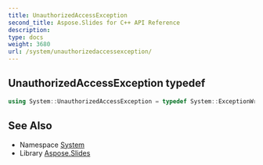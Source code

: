 ```yaml
---
title: UnauthorizedAccessException
second_title: Aspose.Slides for C++ API Reference
description: 
type: docs
weight: 3680
url: /system/unauthorizedaccessexception/
---
```

## UnauthorizedAccessException typedef




```cpp
using System::UnauthorizedAccessException = typedef System::ExceptionWrapper<Details_UnauthorizedAccessException >
```

## See Also

* Namespace [System](../)
* Library [Aspose.Slides](../../)